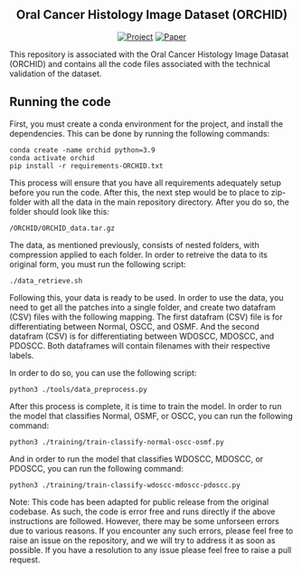 <div align="center">
 
## Oral Cancer Histology Image Dataset (ORCHID)

<!-- [![Demo](http://img.shields.io/badge/Demo-9acbff.svg)]() -->
<!-- [![Conference](http://img.shields.io/badge/CVPR-2022-4b44ce.svg)](#) -->
[![Project](http://img.shields.io/badge/Project%20Page-3d3d8f.svg)]()
[![Paper](https://img.shields.io/badge/paper-link%20to%20paper-green.svg)](#)

</div>

This repository is associated with the Oral Cancer Histology Image Datasat (ORCHID) and contains all the code files associated with the technical validation of the dataset. 
## Running the code
First, you must create a conda environment for the project, and install the dependencies. This can be done by running the following commands:
```
conda create -name orchid python=3.9
conda activate orchid
pip install -r requirements-ORCHID.txt
```

This process will ensure that you have all requirements adequately setup before you run the code. After this, the next step would be to place to zip-folder with all the data in the main repository directory. After you do so, the folder should look like this:
```
/ORCHID/ORCHID_data.tar.gz
```
The data, as mentioned previously, consists of nested folders, with compression applied to each folder. In order to retreive the data to its original form, you must run the following script:
```
./data_retrieve.sh
```

Following this, your data is ready to be used. In order to use the data, you need to get all the patches into a single folder, and create two datafram (CSV) files with the following mapping. The first datafram (CSV) file is for differentiating between Normal, OSCC, and OSMF. And the second datafram (CSV) is for differentiating between WDOSCC, MDOSCC, and PDOSCC. Both dataframes will contain filenames with their respective labels.

In order to do so, you can use the following script:
```
python3 ./tools/data_preprocess.py
```

After this process is complete, it is time to train the model. In order to run the model that classifies Normal, OSMF, or OSCC, you can run the following command:
```
python3 ./training/train-classify-normal-oscc-osmf.py
```
And in order to run the model that classifies WDOSCC, MDOSCC, or PDOSCC, you can run the following command:
```
python3 ./training/train-classify-wdoscc-mdoscc-pdoscc.py
```

Note: This code has been adapted for public release from the original codebase. As such, the code is error free and runs directly if the above instructions are followed. However, there may be some unforseen errors due to various reasons. If you encounter any such errors, please feel free to raise an issue on the repository, and we will try to address it as soon as possible. If you have a resolution to any issue please feel free to raise a pull request.
